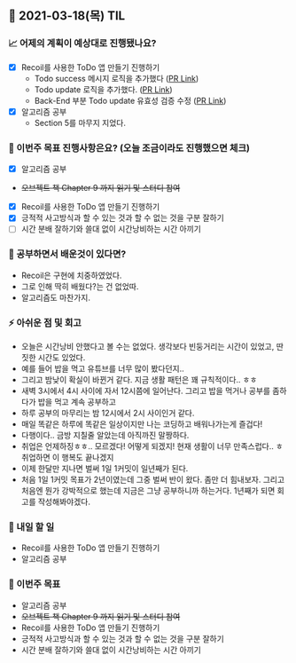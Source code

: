 ## 📆 2021-03-18(목) TIL

### 📈 어제의 계획이 예상대로 진행됐나요?
- [x] Recoil를 사용한 ToDo 앱 만들기 진행하기
  - Todo success 메시지 로직을 추가했다 ([PR Link](https://github.com/saseungmin/Recoil_ToDo/pull/65))
  - Todo update 로직을 추가했다. ([PR Link](https://github.com/saseungmin/Recoil_ToDo/pull/66))
  - Back-End 부분 Todo update 유효성 검증 수정 ([PR Link](https://github.com/saseungmin/Recoil_Todo_Backend/pull/22))
- [x] 알고리즘 공부
  - Section 5를 마무지 지었다.

### 🦄 이번주 목표 진행사항은요? (오늘 조금이라도 진행했으면 체크)
- [x] 알고리즘 공부
- ~~오브젝트 책 Chapter 9 까지 읽기 및 스터디 참여~~
- [x] Recoil를 사용한 ToDo 앱 만들기 진행하기
- [x] 긍적적 사고방식과 할 수 있는 것과 할 수 없는 것을 구분 잘하기
- [ ] 시간 분배 잘하기와 쓸대 없이 시간낭비하는 시간 아끼기

### 🤔 공부하면서 배운것이 있다면?
- Recoil은 구현에 치중하였었다.
- 그로 인해 딱히 배웠다?는 건 없었따.
- 알고리즘도 마찬가지.


### ⚡ 아쉬운 점 및 회고
- 오늘은 시간낭비 안했다고 볼 수는 없었다. 생각보다 빈둥거리는 시간이 있었고, 딴짓한 시간도 있었다.
- 예를 들어 밥을 먹고 유튜브를 너무 많이 봤다던지..
- 그리고 밤낮이 확실이 바뀐거 같다. 지금 생활 패턴은 꽤 규칙적이다.. ㅎㅎ
- 새벽 3시에서 4시 사이에 자서 12시쯤에 일어난다. 그리고 밥을 먹거나 공부를 좀하다가 밥을 먹고 계속 공부하고
- 하루 공부의 마무리는 밤 12시에서 2시 사이인거 같다.
- 매일 똑같은 하루에 똑같은 일상이지만 나는 코딩하고 배워나가는게 즐겁다!
- 다행이다.. 금방 지칠줄 알았는데 아직까진 말짱하다.
- 취업은 언제하징ㅎㅎ.. 모르겠다! 어떻게 되겠지! 현재 생활이 너무 만족스럽다.. ㅎ 취업하면 이 행복도 끝나겠지
- 이제 한달만 지나면 벌써 1일 1커밋이 일년째가 된다.
- 처음 1일 1커밋 목표가 2년이였는데 그중 벌써 반이 왔다. 좀만 더 힘내보자. 그리고 처음엔 뭔가 강박적으로 했는데 지금은 그냥 공부하니까 하는거다. 1년째가 되면 회고를 작성해봐야겠다.

### 🚀 내일 할 일
- Recoil를 사용한 ToDo 앱 만들기 진행하기
- 알고리즘 공부

### 🎯 이번주 목표
- 알고리즘 공부
- ~~오브젝트 책 Chapter 9 까지 읽기 및 스터디 참여~~
- Recoil를 사용한 ToDo 앱 만들기 진행하기
- 긍적적 사고방식과 할 수 있는 것과 할 수 없는 것을 구분 잘하기
- 시간 분배 잘하기와 쓸대 없이 시간낭비하는 시간 아끼기
